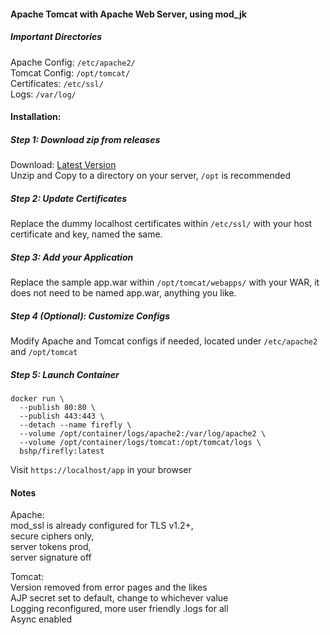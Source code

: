 #### Apache Tomcat with Apache Web Server, using mod_jk  
  
##### Important Directories  
Apache Config: ``/etc/apache2/``  
Tomcat Config: ``/opt/tomcat/``  
Certificates: ``/etc/ssl/``  
Logs: ``/var/log/``  
  
#### Installation:  
##### Step 1: Download zip from releases
  Download: [Latest Version](https://github.com/bshp/docker-firefly/archive/master.zip)  
  Unzip and Copy to a directory on your server, ``/opt`` is recommended  
  
##### Step 2: Update Certificates  
  Replace the dummy localhost certificates within ``/etc/ssl/`` with your host certificate and key, named the same.  
  
##### Step 3: Add your Application  
  Replace the sample app.war within ``/opt/tomcat/webapps/`` with your WAR, it does not need to be named app.war, anything you like.  
  
##### Step 4 (Optional): Customize Configs  
  Modify Apache and Tomcat configs if needed, located under ``/etc/apache2`` and ``/opt/tomcat``    
  
##### Step 5: Launch Container  
````
docker run \
  --publish 80:80 \
  --publish 443:443 \
  --detach --name firefly \
  --volume /opt/container/logs/apache2:/var/log/apache2 \
  --volume /opt/container/logs/tomcat:/opt/tomcat/logs \
  bshp/firefly:latest
````  
  
Visit ``https://localhost/app`` in your browser  
  
#### Notes  
Apache:  
mod_ssl is already configured for TLS v1.2+,  
secure ciphers only,  
server tokens prod,  
server signature off  
  
Tomcat:  
Version removed from error pages and the likes  
AJP secret set to default, change to whichever value  
Logging reconfigured, more user friendly .logs for all  
Async enabled  
  
